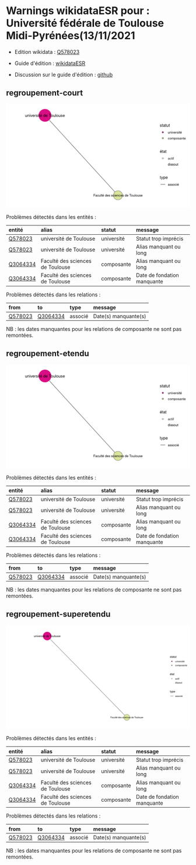 Warnings wikidataESR pour : Université fédérale de Toulouse Midi-Pyrénées(13/11/2021
================

- Edition wikidata : [Q578023](https://www.wikidata.org/wiki/Q578023)
- Guide d'édition : [wikidataESR](https://github.com/cpesr/wikidataESR/)

- Discussion sur le guide d'édition : [github](https://github.com/cpesr/wikidataESR/issues)



## regroupement-court 

![Graphique non généré](Q578023-regroupement-court.png) 

Problèmes détectés dans les entités :

|entité                                             |alias                            |statut     |message                     |
|:--------------------------------------------------|:--------------------------------|:----------|:---------------------------|
|[Q578023](https://www.wikidata.org/wiki/Q578023)   |université de Toulouse           |université |Statut trop imprécis        |
|[Q578023](https://www.wikidata.org/wiki/Q578023)   |université de Toulouse           |université |Alias manquant ou long      |
|[Q3064334](https://www.wikidata.org/wiki/Q3064334) |Faculté des sciences de Toulouse |composante |Alias manquant ou long      |
|[Q3064334](https://www.wikidata.org/wiki/Q3064334) |Faculté des sciences de Toulouse |composante |Date de fondation manquante |

Problèmes détectés dans les relations :

|from                                             |to                                                 |type    |message              |
|:------------------------------------------------|:--------------------------------------------------|:-------|:--------------------|
|[Q578023](https://www.wikidata.org/wiki/Q578023) |[Q3064334](https://www.wikidata.org/wiki/Q3064334) |associé |Date(s) manquante(s) |

NB : les dates manquantes pour les relations de composante ne sont pas remontées. 



## regroupement-etendu 

![Graphique non généré](Q578023-regroupement-etendu.png) 

Problèmes détectés dans les entités :

|entité                                             |alias                            |statut     |message                     |
|:--------------------------------------------------|:--------------------------------|:----------|:---------------------------|
|[Q578023](https://www.wikidata.org/wiki/Q578023)   |université de Toulouse           |université |Statut trop imprécis        |
|[Q578023](https://www.wikidata.org/wiki/Q578023)   |université de Toulouse           |université |Alias manquant ou long      |
|[Q3064334](https://www.wikidata.org/wiki/Q3064334) |Faculté des sciences de Toulouse |composante |Alias manquant ou long      |
|[Q3064334](https://www.wikidata.org/wiki/Q3064334) |Faculté des sciences de Toulouse |composante |Date de fondation manquante |

Problèmes détectés dans les relations :

|from                                             |to                                                 |type    |message              |
|:------------------------------------------------|:--------------------------------------------------|:-------|:--------------------|
|[Q578023](https://www.wikidata.org/wiki/Q578023) |[Q3064334](https://www.wikidata.org/wiki/Q3064334) |associé |Date(s) manquante(s) |

NB : les dates manquantes pour les relations de composante ne sont pas remontées. 



## regroupement-superetendu 

![Graphique non généré](Q578023-regroupement-superetendu.png) 

Problèmes détectés dans les entités :

|entité                                             |alias                            |statut     |message                     |
|:--------------------------------------------------|:--------------------------------|:----------|:---------------------------|
|[Q578023](https://www.wikidata.org/wiki/Q578023)   |université de Toulouse           |université |Statut trop imprécis        |
|[Q578023](https://www.wikidata.org/wiki/Q578023)   |université de Toulouse           |université |Alias manquant ou long      |
|[Q3064334](https://www.wikidata.org/wiki/Q3064334) |Faculté des sciences de Toulouse |composante |Alias manquant ou long      |
|[Q3064334](https://www.wikidata.org/wiki/Q3064334) |Faculté des sciences de Toulouse |composante |Date de fondation manquante |

Problèmes détectés dans les relations :

|from                                             |to                                                 |type    |message              |
|:------------------------------------------------|:--------------------------------------------------|:-------|:--------------------|
|[Q578023](https://www.wikidata.org/wiki/Q578023) |[Q3064334](https://www.wikidata.org/wiki/Q3064334) |associé |Date(s) manquante(s) |

NB : les dates manquantes pour les relations de composante ne sont pas remontées. 

